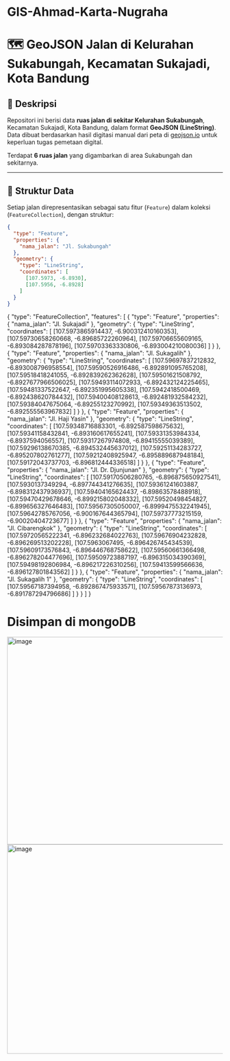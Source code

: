 # GIS-Ahmad-Karta-Nugraha


# 🗺️ GeoJSON Jalan di Kelurahan Sukabungah, Kecamatan Sukajadi, Kota Bandung

## 📍 Deskripsi
Repositori ini berisi data **ruas jalan di sekitar Kelurahan Sukabungah**, Kecamatan Sukajadi, Kota Bandung, dalam format **GeoJSON (LineString)**.  
Data dibuat berdasarkan hasil digitasi manual dari peta di [geojson.io](https://geojson.io) untuk keperluan tugas pemetaan digital.

Terdapat **6 ruas jalan** yang digambarkan di area Sukabungah dan sekitarnya.

---

## 🧭 Struktur Data
Setiap jalan direpresentasikan sebagai satu fitur (`Feature`) dalam koleksi (`FeatureCollection`), dengan struktur:

```json
{
  "type": "Feature",
  "properties": {
    "nama_jalan": "Jl. Sukabungah"
  },
  "geometry": {
    "type": "LineString",
    "coordinates": [
      [107.5973, -6.8930],
      [107.5956, -6.8928]
    ]
  }
}
```

{
  "type": "FeatureCollection",
  "features": [
    {
      "type": "Feature",
      "properties": {
        "nama_jalan": "Jl. Sukajadi"
      },
      "geometry": {
        "type": "LineString",
        "coordinates": [
          [107.5973865914437, -6.900312410160353],
          [107.59730658260668, -6.89685722260964],
          [107.59706655609165, -6.893084287878196],
          [107.59703363330806, -6.893004210080036]
        ]
      }
    },
    {
      "type": "Feature",
      "properties": {
        "nama_jalan": "Jl. Sukagalih"
      },
      "geometry": {
        "type": "LineString",
        "coordinates": [
          [107.59697837212832, -6.893008796958554],
          [107.59590526916486, -6.892891095765208],
          [107.59518418241055, -6.892839262362628],
          [107.59501621508792, -6.8927677966506025],
          [107.59493114072933, -6.892432124225465],
          [107.59481337522647, -6.892351995605338],
          [107.5942418500469, -6.892438620784432],
          [107.59400408128613, -6.892481932584232],
          [107.59384047675064, -6.89255123270992],
          [107.59349363513502, -6.892555563967832]
        ]
      }
    },
    {
      "type": "Feature",
      "properties": {
        "nama_jalan": "Jl. Haji Yasin"
      },
      "geometry": {
        "type": "LineString",
        "coordinates": [
          [107.59348716883301, -6.892587598675632],
          [107.59341158432841, -6.893160617655241],
          [107.59331353984334, -6.8937594056557],
          [107.59317267974808, -6.89415555039389],
          [107.59296138670385, -6.894532445637012],
          [107.59251134283727, -6.895207802761277],
          [107.59212408925947, -6.895889687948184],
          [107.59172043737703, -6.896812444336518]
        ]
      }
    },
    {
      "type": "Feature",
      "properties": {
        "nama_jalan": "Jl. Dr. Djunjunan"
      },
      "geometry": {
        "type": "LineString",
        "coordinates": [
          [107.59170506280765, -6.896875650927541],
          [107.5930137349294, -6.897744341276635],
          [107.59361241603887, -6.898312437936937],
          [107.59404165624437, -6.89863578488918],
          [107.59470429678646, -6.899215802048332],
          [107.59520498454827, -6.899656327646483],
          [107.59567305050007, -6.8999475532241945],
          [107.59642785767056, -6.900167644365794],
          [107.59737773215159, -6.90020404723677]
        ]
      }
    },
    {
      "type": "Feature",
      "properties": {
        "nama_jalan": "Jl. Cibarengkok"
      },
      "geometry": {
        "type": "LineString",
        "coordinates": [
          [107.59720565222341, -6.896232684022763],
          [107.59676904232828, -6.896269513202228],
          [107.5963067495, -6.896426745434539],
          [107.59609173576843, -6.896446768758622],
          [107.59560661366498, -6.896278204477696],
          [107.59509723887197, -6.896315034390369],
          [107.59498192806984, -6.896217226310256],
          [107.59413599566636, -6.896127801843562]
        ]
      }
    },
    {
      "type": "Feature",
      "properties": {
        "nama_jalan": "Jl. Sukagalih 1"
      },
      "geometry": {
        "type": "LineString",
        "coordinates": [
          [107.59567187394958, -6.892867475933571],
          [107.59567873136973, -6.891787294796686]
        ]
      }
    }
  ]
}

<h1>Disimpan di mongoDB</h1>
<img width="1345" height="484" alt="image" src="https://github.com/user-attachments/assets/764f75ad-7735-467d-8141-f024f4397c87" />
<img width="1345" height="488" alt="image" src="https://github.com/user-attachments/assets/34087e6c-9d00-4d64-abff-1cd271bcd9a1" />

